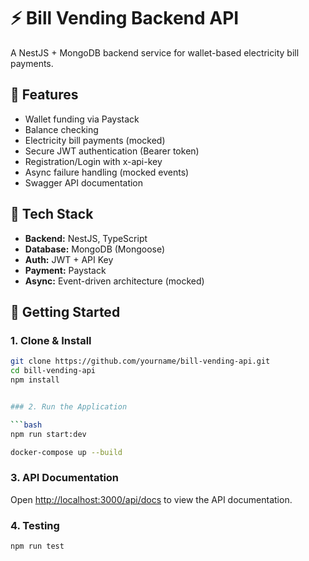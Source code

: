 # ⚡ Bill Vending Backend API

A NestJS + MongoDB backend service for wallet-based electricity bill payments.

## 🔧 Features

- Wallet funding via Paystack
- Balance checking
- Electricity bill payments (mocked)
- Secure JWT authentication (Bearer token)
- Registration/Login with x-api-key
- Async failure handling (mocked events)
- Swagger API documentation

## 🧰 Tech Stack

- **Backend:** NestJS, TypeScript
- **Database:** MongoDB (Mongoose)
- **Auth:** JWT + API Key
- **Payment:** Paystack
- **Async:** Event-driven architecture (mocked)

## 🚀 Getting Started

### 1. Clone & Install

```bash
git clone https://github.com/yourname/bill-vending-api.git
cd bill-vending-api
npm install


### 2. Run the Application

```bash
npm run start:dev
```
<!-- with docker  -->

```bash
docker-compose up --build
```

### 3. API Documentation

Open [http://localhost:3000/api/docs](http://localhost:3000/api/docs) to view the API documentation.


### 4. Testing

```bash
npm run test
```





